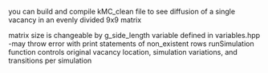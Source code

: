 you can build and compile kMC_clean file to see diffusion of a single vacancy in an evenly divided 9x9 matrix

matrix size is changeable by g_side_length variable defined in variables.hpp
	-may throw error with print statements of non_existent rows
runSimulation function controls original vacancy location, simulation variations, and transitions per simulation


